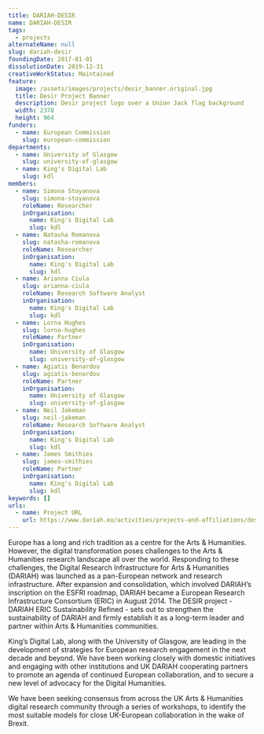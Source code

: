 ```yaml
---
title: DARIAH-DESIR
name: DARIAH-DESIR
tags:
  - projects
alternateName: null
slug: dariah-desir
foundingDate: 2017-01-01
dissolutionDate: 2019-12-31
creativeWorkStatus: Maintained
feature:
  image: /assets/images/projects/desir_banner.original.jpg
  title: Desir Project Banner
  description: Desir project logo over a Union Jack flag background
  width: 2378
  height: 964
funders:
  - name: European Commission
    slug: european-commission
departments:
  - name: University of Glasgow
    slug: university-of-glasgow
  - name: King's Digital Lab
    slug: kdl
members:
  - name: Simona Stoyanova
    slug: simona-stoyanova
    roleName: Researcher
    inOrganisation:
      name: King's Digital Lab
      slug: kdl
  - name: Natasha Romanova
    slug: natasha-romanova
    roleName: Researcher
    inOrganisation:
      name: King's Digital Lab
      slug: kdl
  - name: Arianna Ciula
    slug: arianna-ciula
    roleName: Research Software Analyst
    inOrganisation:
      name: King's Digital Lab
      slug: kdl
  - name: Lorna Hughes
    slug: lorna-hughes
    roleName: Partner
    inOrganisation:
      name: University of Glasgow
      slug: university-of-glasgow
  - name: Agiatis Benardou
    slug: agiatis-benardou
    roleName: Partner
    inOrganisation:
      name: University of Glasgow
      slug: university-of-glasgow
  - name: Neil Jakeman
    slug: neil-jakeman
    roleName: Research Software Analyst
    inOrganisation:
      name: King's Digital Lab
      slug: kdl
  - name: James Smithies
    slug: james-smithies
    roleName: Partner
    inOrganisation:
      name: King's Digital Lab
      slug: kdl
keywords: []
urls:
  - name: Project URL
    url: https://www.dariah.eu/activities/projects-and-affiliations/desir/
---
```


Europe has a long and rich tradition as a centre for the Arts & Humanities. However, the digital transformation poses challenges to the Arts & Humanities research landscape all over the world. Responding to these challenges, the Digital Research Infrastructure for Arts & Humanities (DARIAH) was launched as a pan-European network and research infrastructure. After expansion and consolidation, which involved DARIAH’s inscription on the ESFRI roadmap, DARIAH became a European Research Infrastructure Consortium (ERIC) in August 2014. The DESIR project - DARIAH ERIC Sustainability Refined - sets out to strengthen the sustainability of DARIAH and firmly establish it as a long-term leader and partner within Arts & Humanities communities.

King’s Digital Lab, along with the University of Glasgow, are leading in the development of strategies for European research engagement in the next decade and beyond. We have been working closely with domestic initiatives and engaging with other institutions and UK DARIAH cooperating partners to promote an agenda of continued European collaboration, and to secure a new level of advocacy for the Digital Humanities.

We have been seeking consensus from across the UK Arts & Humanities digital research community through a series of workshops, to identify the most suitable models for close UK-European collaboration in the wake of Brexit.
